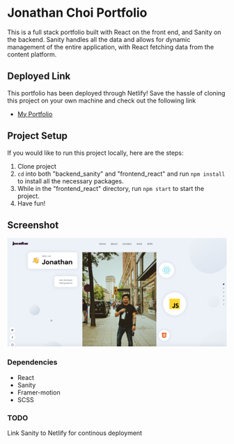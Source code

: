 # Jonathan Choi Portfolio

This is a full stack portfolio built with React on the front end, and Sanity on the backend. Sanity handles all the data and allows for dynamic management of the entire application, with React fetching data from the content platform.

## Deployed Link

This portfolio has been deployed through Netlify! Save the hassle of cloning this project on your own machine and check out the following link

- [My Portfolio](https://jc-portfolio2022.netlify.app/)

## Project Setup

If you would like to run this project locally, here are the steps:

1. Clone project
2. `cd` into both "backend_sanity" and "frontend_react" and run `npm install` to install all the necessary packages.
3. While in the "frontend_react" directory, run `npm start` to start the project.
4. Have fun!

## Screenshot

!["portfolio screenshot"](https://github.com/jon-choi/new_portfolio/blob/master/docs/portfolio-screenshot.png?raw=true)

### Dependencies

- React
- Sanity
- Framer-motion
- SCSS

### TODO

Link Sanity to Netlify for continous deployment